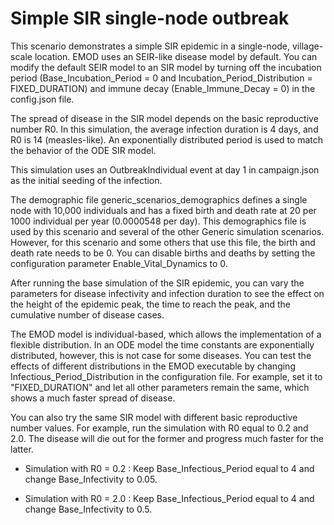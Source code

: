 # Simple SIR single-node outbreak

This scenario demonstrates a simple SIR epidemic in a single-node, village-scale location. EMOD uses
an SEIR-like disease model by default. You can modify the default SEIR model to an SIR model by
turning off the incubation period (Base_Incubation_Period = 0 and Incubation_Period_Distribution
= FIXED_DURATION) and immune decay (Enable_Immune_Decay = 0) in the config.json file.

The spread of disease in the SIR model depends on the basic reproductive number R0. In this
simulation, the average infection duration is 4 days, and R0 is 14 (measles-like). An exponentially
distributed period is used to match the behavior of the ODE SIR model.

This simulation uses an OutbreakIndividual event at day 1 in campaign.json as the initial seeding of
the infection.

The demographic file generic_scenarios_demographics defines a single node with 10,000 individuals
and has a fixed birth and death rate at 20 per 1000 individual per year (0.0000548 per day). This
demographics file is used by this scenario and several of the other Generic simulation scenarios.
However, for this scenario and some others that use this file, the birth and death rate needs to be
0. You can disable births and deaths by setting the configuration parameter Enable_Vital_Dynamics to
0.

After running the base simulation of the SIR epidemic, you can vary the parameters for disease
infectivity and infection duration to see the effect on the height of the epidemic peak, the time to
reach the peak, and the cumulative number of disease cases.

The EMOD model is individual-based, which allows the implementation of a flexible distribution. In
an ODE model the time constants are exponentially distributed, however, this is not case for some
diseases. You can test the effects of different distributions in the EMOD executable by changing
Infectious_Period_Distribution in the configuration file. For example, set it to "FIXED_DURATION"
and let all other parameters remain the same, which shows a much faster spread of disease.

You can also try the same SIR model with different basic reproductive number values. For example,
run the simulation with R0 equal to 0.2 and 2.0. The disease will die out for the former and progress
much faster for the latter.

* Simulation with R0 = 0.2 :  Keep Base_Infectious_Period equal to 4 and change
  Base_Infectivity to 0.05.

* Simulation with R0 = 2.0 :  Keep Base_Infectious_Period equal to 4 and change
  Base_Infectivity to 0.5.